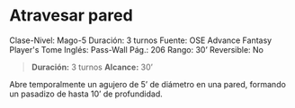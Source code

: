 # Atravesar pared

Clase-Nivel: Mago-5
Duración: 3 turnos
Fuente: OSE Advance Fantasy Player's Tome
Inglés: Pass-Wall
Pág.: 206
Rango: 30’
Reversible: No

> **Duración:** 3 turnos
**Alcance:** 30’
> 

Abre temporalmente un agujero de 5’ de diámetro en una pared, formando un pasadizo de hasta 10’ de profundidad.